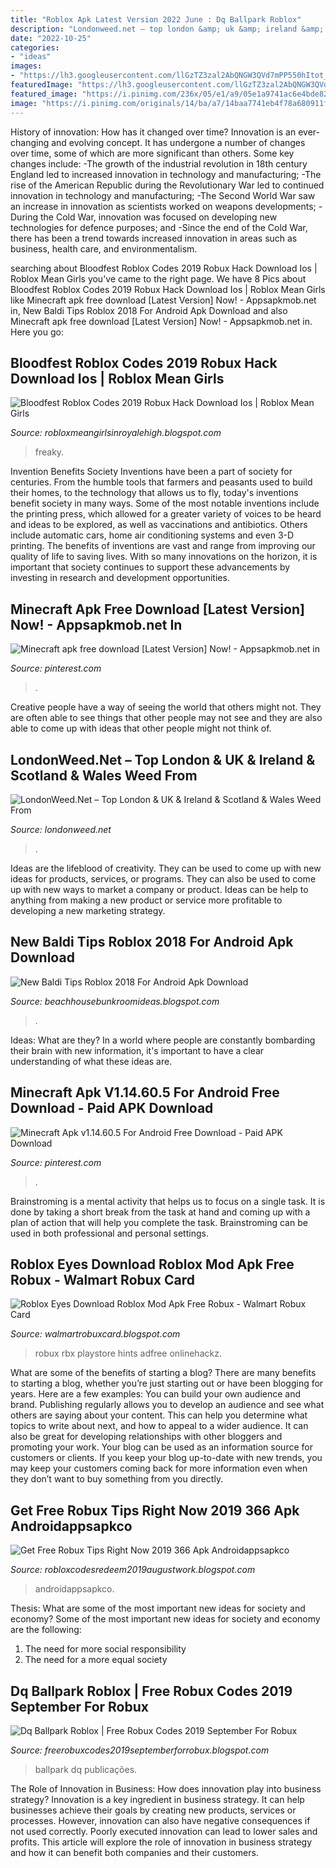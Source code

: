 ```yaml
---
title: "Roblox Apk Latest Version 2022 June : Dq Ballpark Roblox"
description: "Londonweed.net – top london &amp; uk &amp; ireland &amp; scotland &amp; wales weed from"
date: "2022-10-25"
categories:
- "ideas"
images:
- "https://lh3.googleusercontent.com/llGzTZ3zal2AbQNGW3QVd7mPP550hItot_IEw7eBA01HiCWk4Xxz0ImLZG0EVobR5w8=w1200-h630-p-k-no-nu"
featuredImage: "https://lh3.googleusercontent.com/llGzTZ3zal2AbQNGW3QVd7mPP550hItot_IEw7eBA01HiCWk4Xxz0ImLZG0EVobR5w8=w1200-h630-p-k-no-nu"
featured_image: "https://i.pinimg.com/236x/05/e1/a9/05e1a9741ac6e4bde82710d9cf98a1a9.jpg"
image: "https://i.pinimg.com/originals/14/ba/a7/14baa7741eb4f78a680911f787364917.png"
---
```



History of innovation: How has it changed over time?
Innovation is an ever-changing and evolving concept. It has undergone a number of changes over time, some of which are more significant than others. 
Some key changes include: 
-The growth of the industrial revolution in 18th century England led to increased innovation in technology and manufacturing; 
-The rise of the American Republic during the Revolutionary War led to continued innovation in technology and manufacturing; 
-The Second World War saw an increase in innovation as scientists worked on weapons developments; 
-During the Cold War, innovation was focused on developing new technologies for defence purposes; and 
-Since the end of the Cold War, there has been a trend towards increased innovation in areas such as business, health care, and environmentalism.

	

		
searching about Bloodfest Roblox Codes 2019 Robux Hack Download Ios | Roblox Mean Girls you've came to the right page. We have 8 Pics about Bloodfest Roblox Codes 2019 Robux Hack Download Ios | Roblox Mean Girls like Minecraft apk free download [Latest Version] Now! - Appsapkmob.net in, New Baldi Tips Roblox 2018 For Android Apk Download and also Minecraft apk free download [Latest Version] Now! - Appsapkmob.net in. Here you go:
		
    
## Bloodfest Roblox Codes 2019 Robux Hack Download Ios | Roblox Mean Girls

<img loading=lazy src="https://lh3.googleusercontent.com/proxy/pPxMQfZhVNMn-yrO_KXkMPVLyosiK3vEzWUxYt_LUSR7X3GOtgubh4pkEnXxbcK4rgUDFCDbbGDu6u78hcVSCvVNE36LHYp2L1dPEDjAkkNuKDQdCIH0JxiXqAmQ0JuSuKK-I8axEVnu1IPIYA4sTdrKcA=w1200-h630-p-k-no-nu" onerror="this.onerror=null;this.src='https://tse2.mm.bing.net/th?id=OIP.GSFw40uZASMOickI4G0d_wHaD4&amp;pid=15.1';" alt="Bloodfest Roblox Codes 2019 Robux Hack Download Ios | Roblox Mean Girls">

_Source: robloxmeangirlsinroyalehigh.blogspot.com_

>freaky. 

	

Invention Benefits Society
Inventions have been a part of society for centuries. From the humble tools that farmers and peasants used to build their homes, to the technology that allows us to fly, today's inventions benefit society in many ways. 
Some of the most notable inventions include the printing press, which allowed for a greater variety of voices to be heard and ideas to be explored, as well as vaccinations and antibiotics. Others include automatic cars, home air conditioning systems and even 3-D printing. 
The benefits of inventions are vast and range from improving our quality of life to saving lives. With so many innovations on the horizon, it is important that society continues to support these advancements by investing in research and development opportunities.

    
## Minecraft Apk Free Download [Latest Version] Now! - Appsapkmob.net In

<img loading=lazy src="https://i.pinimg.com/originals/14/ba/a7/14baa7741eb4f78a680911f787364917.png" onerror="this.onerror=null;this.src='https://tse1.mm.bing.net/th?id=OIP.z0kqdJLDjLySvpd9MnGiBQHaEK&amp;pid=15.1';" alt="Minecraft apk free download [Latest Version] Now! - Appsapkmob.net in">

_Source: pinterest.com_

>. 

	

Creative people have a way of seeing the world that others might not. They are often able to see things that other people may not see and they are also able to come up with ideas that other people might not think of.

    
## LondonWeed.Net – Top London &amp; UK &amp; Ireland &amp; Scotland &amp; Wales Weed From

<img loading=lazy src="https://londonweed.net/wp-content/uploads/2020/10/walesweed-1200x675.jpg" onerror="this.onerror=null;this.src='https://tse1.mm.bing.net/th?id=OIP.B52d-3SxDjBGDEM_bvB8VwHaEK&amp;pid=15.1';" alt="LondonWeed.Net – Top London &amp; UK &amp; Ireland &amp; Scotland &amp; Wales Weed From">

_Source: londonweed.net_

>. 

	

Ideas are the lifeblood of creativity. They can be used to come up with new ideas for products, services, or programs. They can also be used to come up with new ways to market a company or product. Ideas can be help to anything from making a new product or service more profitable to developing a new marketing strategy.

    
## New Baldi Tips Roblox 2018 For Android Apk Download

<img loading=lazy src="https://lh3.googleusercontent.com/llGzTZ3zal2AbQNGW3QVd7mPP550hItot_IEw7eBA01HiCWk4Xxz0ImLZG0EVobR5w8=w1200-h630-p-k-no-nu" onerror="this.onerror=null;this.src='https://tse1.mm.bing.net/th?id=OIP.vYMbXVry9oFtetZeWt-x0QHaDn&amp;pid=15.1';" alt="New Baldi Tips Roblox 2018 For Android Apk Download">

_Source: beachhousebunkroomideas.blogspot.com_

>. 

	

Ideas: What are they?
In a world where people are constantly bombarding their brain with new information, it's important to have a clear understanding of what these ideas are.

    
## Minecraft Apk V1.14.60.5 For Android Free Download - Paid APK Download

<img loading=lazy src="https://i.pinimg.com/736x/86/26/0e/86260ef1829decf4f06275fb6d314fbd.jpg" onerror="this.onerror=null;this.src='https://tse4.mm.bing.net/th?id=OIP.7nN-WwrK20mqpfpgTAAwBQHaEK&amp;pid=15.1';" alt="Minecraft Apk v1.14.60.5 For Android Free Download - Paid APK Download">

_Source: pinterest.com_

>. 

	

Brainstroming is a mental activity that helps us to focus on a single task. It is done by taking a short break from the task at hand and coming up with a plan of action that will help you complete the task. Brainstroming can be used in both professional and personal settings.

    
## Roblox Eyes Download Roblox Mod Apk Free Robux - Walmart Robux Card

<img loading=lazy src="https://lh3.googleusercontent.com/proxy/cUi6Cw3aOG7hxbXbzOFe9UX0VXhmTSyg_gNFU1XCTskFTEIexTNvgnCxnSSjIWxon0Ou4gQl9qFCwi2x5xaRbb_3YlgO2pDJBNhtxg=s0-d" onerror="this.onerror=null;this.src='https://tse3.mm.bing.net/th?id=OIP.wrJe-jJRLALGa2Iq-YvO3AHaHa&amp;pid=15.1';" alt="Roblox Eyes Download Roblox Mod Apk Free Robux - Walmart Robux Card">

_Source: walmartrobuxcard.blogspot.com_

>robux rbx playstore hints adfree onlinehackz. 

	

What are some of the benefits of starting a blog?
There are many benefits to starting a blog, whether you’re just starting out or have been blogging for years. Here are a few examples: 
You can build your own audience and brand. 
Publishing regularly allows you to develop an audience and see what others are saying about your content. This can help you determine what topics to write about next, and how to appeal to a wider audience. 
It can also be great for developing relationships with other bloggers and promoting your work. 
Your blog can be used as an information source for customers or clients. If you keep your blog up-to-date with new trends, you may keep your customers coming back for more information even when they don’t want to buy something from you directly.

    
## Get Free Robux Tips Right Now 2019 366 Apk Androidappsapkco

<img loading=lazy src="https://i.pinimg.com/236x/05/e1/a9/05e1a9741ac6e4bde82710d9cf98a1a9.jpg" onerror="this.onerror=null;this.src='https://tse1.mm.bing.net/th?id=OIP.DzWb4atpkbGdMmVmFv4lrQAAAA&amp;pid=15.1';" alt="Get Free Robux Tips Right Now 2019 366 Apk Androidappsapkco">

_Source: robloxcodesredeem2019augustwork.blogspot.com_

>androidappsapkco. 

	

Thesis: What are some of the most important new ideas for society and economy?
Some of the most important new ideas for society and economy are the following: 
1. The need for more social responsibility 
2. The need for a more equal society 

    
## Dq Ballpark Roblox | Free Robux Codes 2019 September For Robux

<img loading=lazy src="https://i.ytimg.com/vi/MD_LGNOZsQY/sddefault.jpg?v=59864262" onerror="this.onerror=null;this.src='https://tse4.mm.bing.net/th?id=OIP.UlYonACGE7wryEqpVYDrywHaFj&amp;pid=15.1';" alt="Dq Ballpark Roblox | Free Robux Codes 2019 September For Robux">

_Source: freerobuxcodes2019septemberforrobux.blogspot.com_

>ballpark dq publicações. 

	

The Role of Innovation in Business: How does innovation play into business strategy?
Innovation is a key ingredient in business strategy. It can help businesses achieve their goals by creating new products, services or processes. However, innovation can also have negative consequences if not used correctly. Poorly executed innovation can lead to lower sales and profits. This article will explore the role of innovation in business strategy and how it can benefit both companies and their customers.

